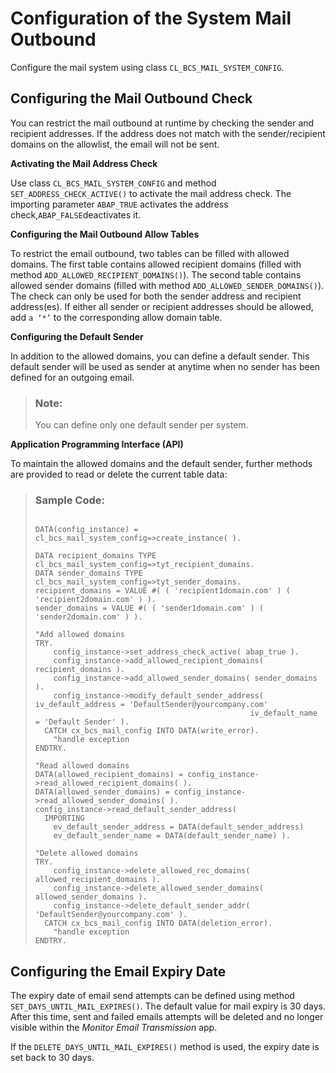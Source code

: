 <!-- loio26f94004a01e4af1b5c149f0ce46771d -->

# Configuration of the System Mail Outbound

Configure the mail system using class `CL_BCS_MAIL_SYSTEM_CONFIG`.



<a name="loio26f94004a01e4af1b5c149f0ce46771d__section_bzf_fyw_5sb"/>

## Configuring the Mail Outbound Check

You can restrict the mail outbound at runtime by checking the sender and recipient addresses. If the address does not match with the sender/recipient domains on the allowlist, the email will not be sent.

**Activating the Mail Address Check**

Use class `CL_BCS_MAIL_SYSTEM_CONFIG` and method `SET_ADDRESS_CHECK_ACTIVE()` to activate the mail address check. The importing parameter `ABAP_TRUE` activates the address check,`ABAP_FALSE`deactivates it.

**Configuring the Mail Outbound Allow Tables**

To restrict the email outbound, two tables can be filled with allowed domains. The first table contains allowed recipient domains \(filled with method `ADD_ALLOWED_RECIPIENT_DOMAINS()`\). The second table contains allowed sender domains \(filled with method `ADD_ALLOWED_SENDER_DOMAINS()`\). The check can only be used for both the sender address and recipient address\(es\). If either all sender or recipient addresses should be allowed, add `a ‘*’` to the corresponding allow domain table.

**Configuring the Default Sender**

In addition to the allowed domains, you can define a default sender. This default sender will be used as sender at anytime when no sender has been defined for an outgoing email.

> ### Note:  
> You can define only one default sender per system.

**Application Programming Interface \(API\)**

To maintain the allowed domains and the default sender, further methods are provided to read or delete the current table data:

> ### Sample Code:  
> ```
> 
> DATA(config_instance) = cl_bcs_mail_system_config=>create_instance( ).
> 
> DATA recipient_domains TYPE cl_bcs_mail_system_config=>tyt_recipient_domains.
> DATA sender_domains TYPE cl_bcs_mail_system_config=>tyt_sender_domains.
> recipient_domains = VALUE #( ( 'recipient1domain.com' ) ( 'recipient2domain.com' ) ).
> sender_domains = VALUE #( ( 'sender1domain.com' ) ( 'sender2domain.com' ) ).
> 
> "Add allowed domains
> TRY.
>     config_instance->set_address_check_active( abap_true ).
>     config_instance->add_allowed_recipient_domains( recipient_domains ).
>     config_instance->add_allowed_sender_domains( sender_domains ).
>     config_instance->modify_default_sender_address( iv_default_address = 'DefaultSender@yourcompany.com'
>                                                 iv_default_name = 'Default Sender' ).
>   CATCH cx_bcs_mail_config INTO DATA(write_error).
>     "handle exception
> ENDTRY.
> 
> "Read allowed domains
> DATA(allowed_recipient_domains) = config_instance->read_allowed_recipient_domains( ).
> DATA(allowed_sender_domains) = config_instance->read_allowed_sender_domains( ).
> config_instance->read_default_sender_address(
>   IMPORTING
>     ev_default_sender_address = DATA(default_sender_address)
>     ev_default_sender_name = DATA(default_sender_name) ).
> 
> "Delete allowed domains
> TRY.
>     config_instance->delete_allowed_rec_domains( allowed_recipient_domains ).
>     config_instance->delete_allowed_sender_domains( allowed_sender_domains ).
>     config_instance->delete_default_sender_addr( 'DefaultSender@yourcompany.com' ).
>   CATCH cx_bcs_mail_config INTO DATA(deletion_error).
>     "handle exception
> ENDTRY.
> ```



<a name="loio26f94004a01e4af1b5c149f0ce46771d__section_acs_rzw_5sb"/>

## Configuring the Email Expiry Date

The expiry date of email send attempts can be defined using method `SET_DAYS_UNTIL_MAIL_EXPIRES()`. The default value for mail expiry is 30 days. After this time, sent and failed emails attempts will be deleted and no longer visible within the *Monitor Email Transmission* app.

If the `DELETE_DAYS_UNTIL_MAIL_EXPIRES()` method is used, the expiry date is set back to 30 days.

